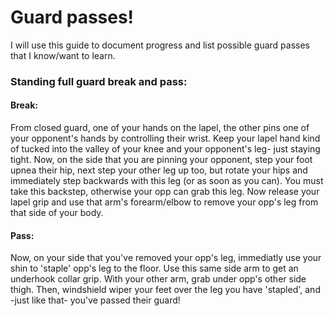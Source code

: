 # Guard passes!
I will use this guide to document progress and list possible guard passes that I know/want to learn.

### Standing full guard break and pass:
#### Break:
From closed guard, one of your hands on the lapel, the other pins one of your opponent's hands 
by controlling their wrist. Keep your lapel hand kind of tucked into the valley of your knee and your
opponent's leg- just staying tight. Now, on the side that you are pinning your opponent, step your foot upnea
their hip, next step your other leg up too, but rotate your hips and immediately step backwards with this 
leg (or as soon as you can). You must take this backstep, otherwise your opp can grab this leg. Now release your lapel
grip and use that arm's forearm/elbow to remove your opp's leg from that side of your body.  
#### Pass:  
Now, on your side that you've removed your opp's leg, immediatly use your shin to 'staple' opp's leg to the floor.
Use this same side arm to get an underhook collar grip. With your other arm, grab under opp's other side thigh. Then, windshield
wiper your feet over the leg you have 'stapled', and -just like that- you've passed their guard!
